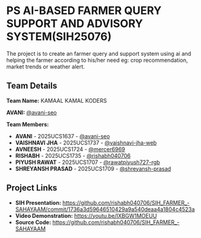 # PS AI-BASED FARMER QUERY SUPPORT AND ADVISORY SYSTEM(SIH25076)

The project is to create an farmer query and support system using ai and helping the farmer according to his/her need eg: crop recommendation, market trends or weather alert.

## Team Details

**Team Name:** KAMAAL KAMAL KODERS

**AVANI:** [@avani-seo](https://github.com/avani-seo)

**Team Members:**

- **AVANI** - 2025UCS1637 - [@avani-seo](https://github.com/avani-seo)
- **VAISHNAVI JHA** - 2025UCS1737 - [@vaishnavi-jha-web](https://github.com/vaishnavi-jha-web)
- **AVNEESH** - 2025UCS1724 - [@mercer6969](https://github.com/mercer6969)
- **RISHABH** - 2025UCS1735 - [@rishabh040706](https://github.com/rishabh040706)
- **PIYUSH RAWAT** - 2025UCS1707 - [@rawatpiyush727-rgb](https://github.com/rawatpiyush727-rgb)
- **SHREYANSH PRASAD** - 2025UCS1709 - [@shreyansh-prasad](https://github.com/shreyansh-prasad)

## Project Links

- **SIH Presentation:** https://github.com/rishabh040706/SIH_FARMER_-SAHAYAAM/commit/1736a3d59646510429a9a540deaa4a1804c4523a
- **Video Demonstration:** https://youtu.be/IXBGW1MOEUU
- **Source Code:** https://github.com/rishabh040706/SIH_FARMER_-SAHAYAAM

